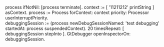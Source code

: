 process ifNotNil: [process terminate].
context := [ '11211212' printString ] asContext.
process := Process
	forContext: context
	priority: Processor userInterruptPriority.	
debuggingSession := (process 
	newDebugSessionNamed: 'test debugging' 
	startedAt: process suspendedContext).
20 timesRepeat: [ 
	debuggingSession stepInto ].
GtDebugger openInspectorOn: debuggingSession.